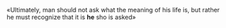 «Ultimately, man should not ask what the meaning of his life is, but rather he must recognize that it is **he** sho is asked»